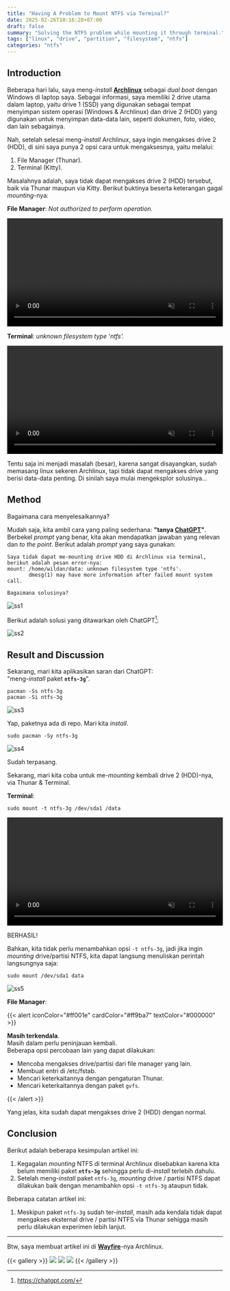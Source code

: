 ```yaml
---
title: "Having A Problem to Mount NTFS via Terminal?"
date: 2025-02-26T10:16:28+07:00
draft: false
summary: "Solving the NTFS problem while mounting it through terminal."
tags: ["linux", "drive", "partition", "filesystem", "ntfs"]
categories: "ntfs"
---
```


## Introduction

Beberapa hari lalu, saya meng-*install* [**Archlinux**](https://archlinux.org/) sebagai *dual boot* dengan Windows di laptop saya. Sebagai informasi, saya memiliki 2 drive utama dalam laptop, yaitu drive 1 (SSD) yang digunakan sebagai tempat menyimpan sistem operasi (Windows & Archlinux) dan drive 2 (HDD) yang digunakan untuk menyimpan data-data lain, seperti dokumen, foto, video, dan lain sebagainya.

Nah, setelah selesai meng-*install* Archlinux, saya ingin mengakses drive 2 (HDD), di sini saya punya 2 opsi cara untuk mengaksesnya, yaitu melalui:
1. File Manager (Thunar).
2. Terminal (Kitty).

Masalahnya adalah, saya tidak dapat mengakses drive 2 (HDD) tersebut, baik via Thunar maupun via Kitty. Berikut buktinya beserta keterangan gagal *mounting*-nya:

**File Manager**: *Not authorized to perform operation.* 

<video width="100%" controls autoplay loop muted>
  <source src="/mountntfs/filemanager.mp4" type="video/mp4">
</video>

**Terminal**: *unknown filesystem type 'ntfs'.*

<video width="100%" controls autoplay loop muted>
  <source src="/mountntfs/terminal.mp4" type="video/mp4">
</video>

Tentu saja ini menjadi masalah (besar), karena sangat disayangkan, sudah memasang linux sekeren Archlinux, tapi tidak dapat mengakses drive yang berisi data-data penting. Di sinilah saya mulai mengeksplor solusinya...

## Method

Bagaimana cara menyelesaikannya?

Mudah saja, kita ambil cara yang paling sederhana: **"tanya [ChatGPT](https://chatgpt.com/)"**. Berbekel *prompt* yang benar, kita akan mendapatkan jawaban yang relevan dan *to the point*. Berikut adalah *prompt* yang saya gunakan:

```
Saya tidak dapat me-mounting drive HDD di Archlinux via terminal, berikut adalah pesan error-nya:
mount: /home/wildan/data: unknown filesystem type 'ntfs'.
       dmesg(1) may have more information after failed mount system call.

Bagaimana solusinya?
```

![ss1](/mountntfs/ss1.png "ChatGPT")

Berikut adalah solusi yang ditawarkan oleh ChatGPT[^1]:

![ss2](/mountntfs/ss2.png "ChatGPT solution")

## Result and Discussion

Sekarang, mari kita aplikasikan saran dari ChatGPT:   
"meng-*install* paket **`ntfs-3g`**".	

```shell
pacman -Ss ntfs-3g
pacman -Si ntfs-3g
```

![ss3](/mountntfs/ss3.png "ntfs-3g")

Yap, paketnya ada di repo. Mari kita *install*.

```shell
sudo pacman -Sy ntfs-3g
```

![ss4](/mountntfs/ss4.png "ntfs-3g installation")

Sudah terpasang. 

Sekarang, mari kita coba untuk me-*mounting* kembali drive 2 (HDD)-nya, via Thunar & Terminal.

**Terminal**:

```shell
sudo mount -t ntfs-3g /dev/sda1 /data
```

<video width="100%" controls autoplay loop muted>
  <source src="/mountntfs/vid1.mp4" type="video/mp4">
</video>

BERHASIL!

Bahkan, kita tidak perlu menambahkan opsi `-t ntfs-3g`, jadi jika ingin *mounting* drive/partisi NTFS, kita dapat langsung menuliskan perintah langsungnya saja:

```shell
sudo mount /dev/sda1 data
```

![ss5](/mountntfs/ss5.png "mounting NTFS")

**File Manager**:

{{< alert iconColor="#ff001e" cardColor="#ff9ba7" textColor="#000000" >}}

**Masih terkendala**.  
Masih dalam perlu peninjauan kembali.  
Beberapa opsi percobaan lain yang dapat dilakukan:
- Mencoba mengakses drive/partisi dari file manager yang lain.
- Membuat entri di /etc/fstab.
- Mencari keterkaitannya dengan pengaturan Thunar.
- Mencari keterkaitannya dengan paket `gvfs`.

{{< /alert >}}

Yang jelas, kita sudah dapat mengakses drive 2 (HDD) dengan normal.

## Conclusion

Berikut adalah beberapa kesimpulan artikel ini:
1. Kegagalan *mounting* NTFS di terminal Archlinux disebabkan karena kita belum memiliki paket **`ntfs-3g`** sehingga perlu di-*install* terlebih dahulu.
2. Setelah meng-*install* paket `ntfs-3g`, *mounting* drive / partisi NTFS dapat dilakukan baik dengan menambahkn opsi `-t ntfs-3g` ataupun tidak.

Beberapa catatan artikel ini:
1. Meskipun paket `ntfs-3g` sudah ter-*install*, masih ada kendala tidak dapat mengakses eksternal drive / partisi NTFS via Thunar sehigga masih perlu dilakukan experimen lebih lanjut.


---

Btw, saya membuat artikel ini di [**Wayfire**](https://wayfire.org/)-nya Archlinux.

{{< gallery >}}
  <img src="/mountntfs/way1.jpg" class="grid-w33" />
  <img src="/mountntfs/way2.jpg" class="grid-w33" />
  <img src="/mountntfs/way3.jpg" class="grid-w33" />
{{< /gallery >}}





[^1]: https://chatgpt.com/

